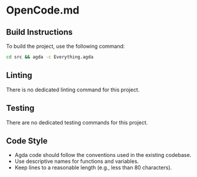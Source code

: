 # OpenCode.md

## Build Instructions

To build the project, use the following command:

```bash
cd src && agda -c Everything.agda
```

## Linting

There is no dedicated linting command for this project.

## Testing

There are no dedicated testing commands for this project.

## Code Style

-   Agda code should follow the conventions used in the existing codebase.
-   Use descriptive names for functions and variables.
-   Keep lines to a reasonable length (e.g., less than 80 characters).
